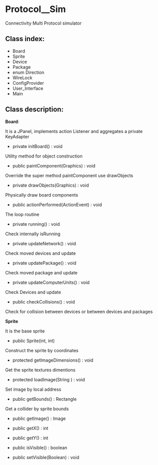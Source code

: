# Protocol__Sim
Connectivity Multi Protocol simulator 

## Class index:
* Board
* Sprite
* Device
* Package
* enum Direction
* WireLock
* ConfigProvider
* User_Interface
* Main

## Class description:


**Board**: 

It is a JPanel, implements action Listener and aggregates a private KeyAdapter
  
* private initBoard() : void

Utility method for object construction

* public paintComponent(Graphics) : void

Override the super method paintComponent use drawObjects

* private drawObjects(Graphics) : void

Physically draw board components

* public actionPerformed(ActionEvent) : void

The loop routine

* private running() : void

Check internally isRunning

* private updateNetwork() : void

Check moved devices and update

* private updatePackage() : void

Check moved package and update

* private updateComputerUnits() : void

Check Devices and update

* public checkCollisions() : void

Check for collision between devices or between devices and
packages


**Sprite**

It is the base sprite

* public Sprite(int, int)
  
Construct the sprite by coordinates

* protected getImageDimensions() : void

Get the sprite textures dimentions

* protected loadImage(String ) : void

Set image by local address

* public getBounds() : Rectangle

Get a collider by sprite bounds

* public getImage() : Image

* public getX() : int

* public getY() : int

* public isVisible() : boolean

* public setVisible(Boolean) : void




